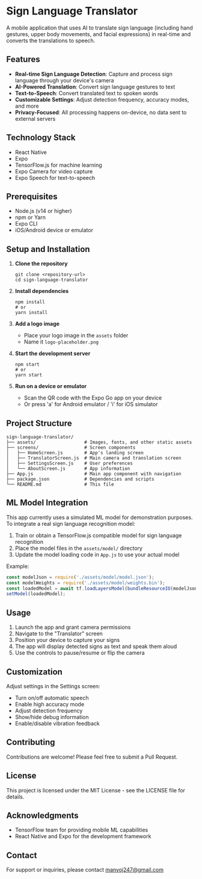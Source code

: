 # Sign Language Translator

A mobile application that uses AI to translate sign language (including hand gestures, upper body movements, and facial expressions) in real-time and converts the translations to speech.

## Features

- **Real-time Sign Language Detection**: Capture and process sign language through your device's camera
- **AI-Powered Translation**: Convert sign language gestures to text
- **Text-to-Speech**: Convert translated text to spoken words
- **Customizable Settings**: Adjust detection frequency, accuracy modes, and more
- **Privacy-Focused**: All processing happens on-device, no data sent to external servers

## Technology Stack

- React Native
- Expo
- TensorFlow.js for machine learning
- Expo Camera for video capture
- Expo Speech for text-to-speech

## Prerequisites

- Node.js (v14 or higher)
- npm or Yarn
- Expo CLI
- iOS/Android device or emulator

## Setup and Installation

1. **Clone the repository**
   ```
   git clone <repository-url>
   cd sign-language-translator
   ```

2. **Install dependencies**
   ```
   npm install
   # or
   yarn install
   ```

3. **Add a logo image**
   - Place your logo image in the `assets` folder
   - Name it `logo-placeholder.png`

4. **Start the development server**
   ```
   npm start
   # or
   yarn start
   ```

5. **Run on a device or emulator**
   - Scan the QR code with the Expo Go app on your device
   - Or press 'a' for Android emulator / 'i' for iOS simulator

## Project Structure

```
sign-language-translator/
├── assets/                  # Images, fonts, and other static assets
├── screens/                 # Screen components
│   ├── HomeScreen.js        # App's landing screen
│   ├── TranslatorScreen.js  # Main camera and translation screen
│   ├── SettingsScreen.js    # User preferences
│   └── AboutScreen.js       # App information
├── App.js                   # Main app component with navigation
├── package.json             # Dependencies and scripts
└── README.md                # This file
```

## ML Model Integration

This app currently uses a simulated ML model for demonstration purposes. To integrate a real sign language recognition model:

1. Train or obtain a TensorFlow.js compatible model for sign language recognition
2. Place the model files in the `assets/model/` directory
3. Update the model loading code in `App.js` to use your actual model

Example:
```javascript
const modelJson = require('./assets/model/model.json');
const modelWeights = require('./assets/model/weights.bin');
const loadedModel = await tf.loadLayersModel(bundleResourceIO(modelJson, modelWeights));
setModel(loadedModel);
```

## Usage

1. Launch the app and grant camera permissions
2. Navigate to the "Translator" screen
3. Position your device to capture your signs
4. The app will display detected signs as text and speak them aloud
5. Use the controls to pause/resume or flip the camera

## Customization

Adjust settings in the Settings screen:
- Turn on/off automatic speech
- Enable high accuracy mode
- Adjust detection frequency
- Show/hide debug information
- Enable/disable vibration feedback

## Contributing

Contributions are welcome! Please feel free to submit a Pull Request.

## License

This project is licensed under the MIT License - see the LICENSE file for details.

## Acknowledgments

- TensorFlow team for providing mobile ML capabilities
- React Native and Expo for the development framework

## Contact

For support or inquiries, please contact [manyoj247@gmail.com](mailto:your-email@example.com)
